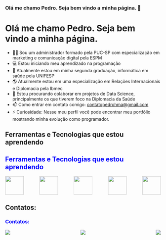 ### Olá me chamo Pedro. Seja bem vindo a minha página. 👋

<h1 class="text-blue">Olá me chamo Pedro. Seja bem vindo a minha página.</h1>

- 🧑‍💼 Sou um administrador formado pela PUC-SP com especialização em marketing e comunicação digital pela ESPM
- 💻 Estou iniciando meu aprendizado na programação
- 🏥 Atualmente estou em minha segunda graduação, informática em saúde pela UNIFESP
- 🌎 Atualmente estou em uma especialização em Relações Internacionais e Diplomacia pela Ibmec
- 🤝 Estou procurando colaborar em projetos de Data Science, principalmente os que tiverem foco na Diplomacia da Saúde
- 📫 Como entrar em contato comigo: contatopedrohma@gmail.com
- ⚡ Curiosidade: Nesse meu perfil você pode encontrar meu portfólio mostrando minha evolução como programador.

## Ferramentas e Tecnologias que estou aprendendo

<h2 style="color: blue;">Ferramentas e Tecnologias que estou aprendendo</h2>

<div style="display: flex; justify-content: space-between;">
  <img loading="lazy" src="https://cdn.jsdelivr.net/gh/devicons/devicon/icons/html5/html5-original.svg" width="60" height="60"/>
  <img loading="lazy" src="https://cdn.jsdelivr.net/gh/devicons/devicon/icons/css3/css3-original.svg" width="60" height="60"/>
  <img loading="lazy" src="https://cdn.jsdelivr.net/gh/devicons/devicon/icons/javascript/javascript-original.svg" width="60" height="60"/>
  <img loading="lazy" src="https://cdn.jsdelivr.net/gh/devicons/devicon/icons/python/python-original.svg" width="60" height="60"/>
  <img loading="lazy" src="https://cdn.jsdelivr.net/gh/devicons/devicon/icons/c/c-original.svg" width="60" height="60"/>
</div>


## Contatos:

<h3 style="color: blue;">Contatos:</h3>

<div style="display: flex; justify-content: space-between;">
  <a href="https://linktr.ee/pedro.hma" target="_blank"><img loading="lazy" src="https://img.shields.io/badge/linktree-39E09B?style=for-the-badge&logo=linktree&logoColor=white"></a>
  <a href="mailto:contatopedrohma@gmail.com"><img loading="lazy" src="https://img.shields.io/badge/Gmail-D14836?style=for-the-badge&logo=gmail&logoColor=white" target="_blank"></a>
  <a href="https://www.linkedin.com/in/pedrohma/" target="_blank"><img loading="lazy" src="https://img.shields.io/badge/-LinkedIn-%230077B5?style=for-the-badge&logo=linkedin&logoColor=white" target="_blank"></a>
</div>


